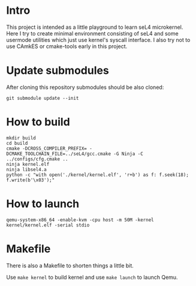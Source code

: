 # Intro

This project is intended as a little playground to learn seL4 microkernel. Here I try to create minimal environment consisting of seL4 and some usermode utilities which just use kernel's syscall interface. I also try not to use CAmkES or cmake-tools early in this project.

# Update submodules

After cloning this repository submodules should be also cloned:

`git submodule update --init`

# How to build

```
mkdir build
cd build
cmake -DCROSS_COMPILER_PREFIX= -DCMAKE_TOOLCHAIN_FILE=../seL4/gcc.cmake -G Ninja -C ../configs/cfg.cmake ..
ninja kernel.elf
ninja libsel4.a
python -c "with open('./kernel/kernel.elf', 'r+b') as f: f.seek(18); f.write(b'\x03');"
```

# How to launch

`qemu-system-x86_64 -enable-kvm -cpu host -m 50M -kernel kernel/kernel.elf -serial stdio`

# Makefile

There is also a Makefile to shorten things a little bit.

Use `make kernel` to build kernel and use `make launch` to launch Qemu.
